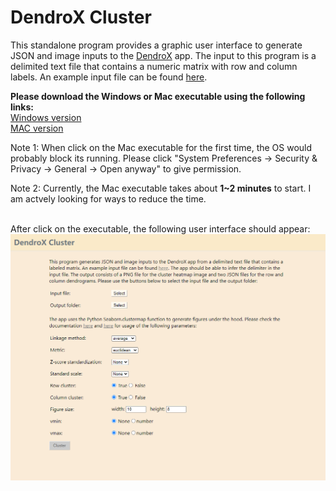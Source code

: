 # DendroX Cluster
This standalone program provides a graphic user interface to generate JSON and image inputs to the [DendroX](https://github.com/frlender/DendroX) app. The input to this program is a delimited text file that contains a numeric matrix with row and column labels. An example input file can be found [here](https://github.com/frlender/denrox-cluster/tree/main/example_input).

**Please download the Windows or Mac executable using the following links:**
\
[Windows version](https://github.com/frlender/denrox-cluster/raw/main/dist/DendroX_Cluster.exe)
\
[MAC version](https://github.com/frlender/denrox-cluster/raw/main/dist/DendroX_Cluster)

Note 1: When click on the Mac executable for the first time, the OS would probably block its running. Please click "System Preferences -> Security & Privacy -> General -> Open anyway" to give permission.

Note 2: Currently, the Mac executable takes about **1~2 minutes** to start. I am actvely looking for ways to reduce the time. 

\
After click on the executable, the following user interface should appear:
![Demo.png](ui.png)

